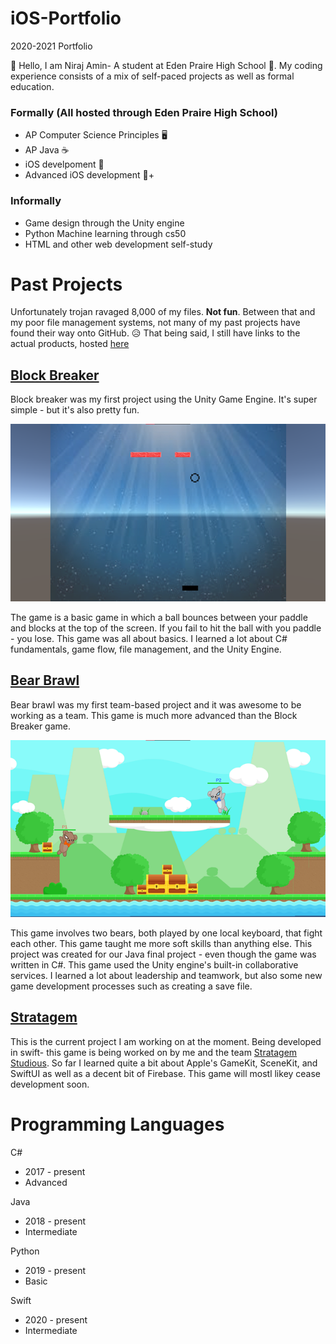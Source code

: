# iOS-Portfolio
2020-2021 Portfolio 

:wave: Hello, I am Niraj Amin- A student at Eden Praire High School :school:. My coding experience consists of a mix of self-paced projects as well as formal education.

### Formally (All hosted through Eden Praire High School)
  * AP Computer Science Principles :desktop_computer:
  * AP Java :coffee:
  * iOS develpoment :iphone:
  * Advanced iOS development :iphone:+
  
### Informally
  * Game design through the Unity engine
  * Python Machine learning through cs50
  * HTML and other web development self-study 

# Past Projects
Unfortunately trojan ravaged 8,000 of my files. __Not fun__. Between that and my poor file management systems, not many of my past projects have found their way onto GitHub. :disappointed_relieved: 
That being said, I still have links to the actual products, hosted [here](https://lifedrain28.itch.io/)

## [Block Breaker](https://lifedrain28.itch.io/block-breaker)
Block breaker was my first project using the Unity Game Engine. It's super simple - but it's also pretty fun. 

![](https://github.com/EPCompSci/portfolio-2020-LifeDrain28/blob/master/Images/BlockBreaker.png)

The game is a basic game in which a ball bounces between your paddle and blocks at the top of the screen. If you fail to hit the ball with you paddle - you lose. This game was all about basics. I learned a lot about C# fundamentals, game flow, file management, and the Unity Engine.

## [Bear Brawl](https://lifedrain28.itch.io/bear-brawl)
Bear brawl was my first team-based project and it was awesome to be working as a team. This game is much more advanced than the Block Breaker game.

![](https://github.com/EPCompSci/portfolio-2020-LifeDrain28/blob/master/Images/BearBrawl.png)

This game involves two bears, both played by one local keyboard, that fight each other. This game taught me more soft skills than anything else. This project was created for our Java final project - even though the game was written in C#. This game used the Unity engine's built-in collaborative services. I learned a lot about leadership and teamwork, but also some new game development processes such as creating a save file.

## [Stratagem](https://github.com/Stratagem-Studios/Stratagem)
This is the current project I am working on at the moment. Being developed in swift- this game is being worked on by me and the team [Stratagem Studious](https://github.com/Stratagem-Studios). So far I learned quite a bit about Apple's GameKit, SceneKit, and SwiftUI as well as a decent bit of Firebase. This game will mostl likey cease development soon.

# Programming Languages
    
C# 
  * 2017 - present
  * Advanced
    
Java 
  * 2018 - present 
  * Intermediate
    
Python 
  * 2019 - present
  * Basic
    
Swift 
  * 2020 - present
  * Intermediate 
